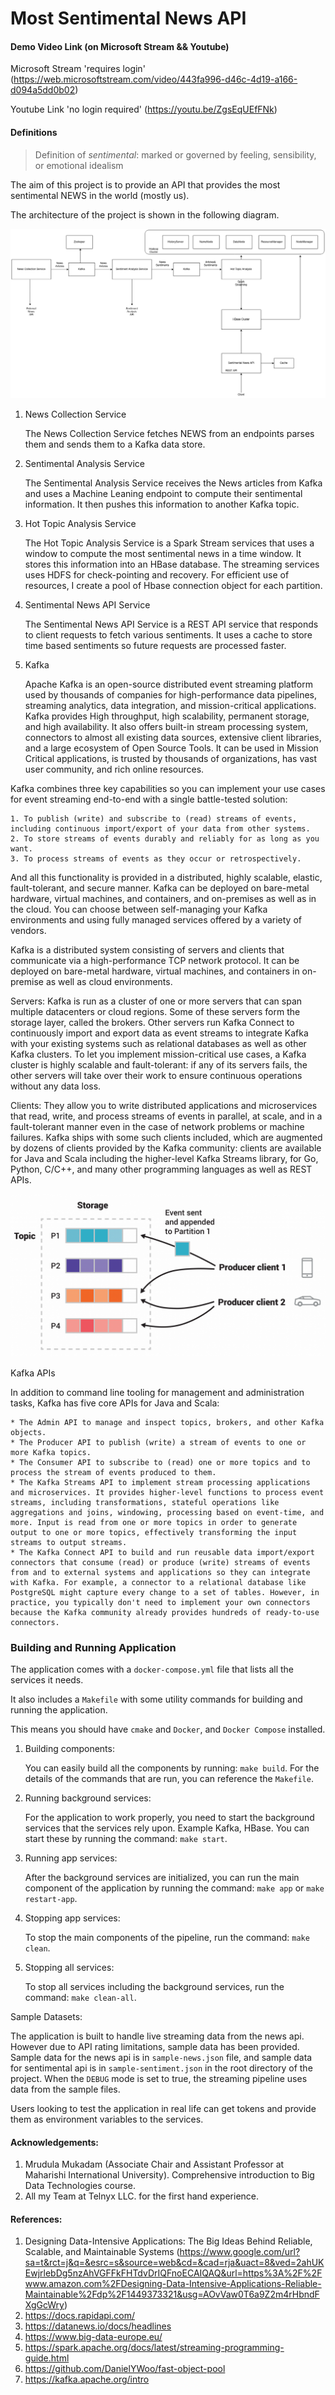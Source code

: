 # Most Sentimental News API

#### Demo Video Link (on Microsoft Stream && Youtube)

Microsoft Stream 'requires login' (https://web.microsoftstream.com/video/443fa996-d46c-4d19-a166-d094a5dd0b02)

Youtube Link 'no login required'  (https://youtu.be/ZgsEqUEfFNk)



#### Definitions

>Definition of *sentimental*: marked or governed by feeling, sensibility, or emotional idealism                                                                      



The aim of this project is to provide an API that provides the most sentimental NEWS in the world (mostly us).



The architecture of the project is shown in the following diagram.



![Project Infrastructure Diagram](news-infrasture.png)

1. News Collection Service

   The News Collection Service fetches NEWS from an endpoints parses them and sends them to a Kafka data store.

2. Sentimental Analysis Service

   The Sentimental Analysis Service receives the News articles from Kafka and uses a Machine Leaning endpoint to compute their sentimental information. It then pushes this information to another Kafka topic.

3. Hot Topic Analysis Service

   The Hot Topic Analysis Service is a Spark Stream services that uses a window to compute the most sentimental news in a time window. It stores this information into an HBase database. The streaming services uses HDFS for check-pointing and recovery. For efficient use of resources, I create a pool of Hbase connection object for each partition.

4. Sentimental News API Service

   The Sentimental News API Service is a REST API service that responds to client requests to fetch various sentiments. It uses a cache to store time based sentiments so future requests are processed faster.

5. Kafka

   Apache Kafka is an open-source distributed event streaming platform used by thousands of companies for high-performance data pipelines, streaming analytics, data integration, and mission-critical applications. Kafka provides High throughput, high scalability, permanent storage, and high availability. It also offers built-in stream processing system, connectors to almost all existing data sources, extensive client libraries, and a large ecosystem of Open Source Tools. It can be used in Mission Critical applications, is trusted by thousands of organizations, has vast user community, and rich online resources.

Kafka combines three key capabilities so you can implement your use cases for event streaming end-to-end with a single battle-tested solution:

    1. To publish (write) and subscribe to (read) streams of events, including continuous import/export of your data from other systems.
    2. To store streams of events durably and reliably for as long as you want.
    3. To process streams of events as they occur or retrospectively.

And all this functionality is provided in a distributed, highly scalable, elastic, fault-tolerant, and secure manner. Kafka can be deployed on bare-metal hardware, virtual machines, and containers, and on-premises as well as in the cloud. You can choose between self-managing your Kafka environments and using fully managed services offered by a variety of vendors.

Kafka is a distributed system consisting of servers and clients that communicate via a high-performance TCP network protocol. It can be deployed on bare-metal hardware, virtual machines, and containers in on-premise as well as cloud environments.

Servers: Kafka is run as a cluster of one or more servers that can span multiple datacenters or cloud regions. Some of these servers form the storage layer, called the brokers. Other servers run Kafka Connect to continuously import and export data as event streams to integrate Kafka with your existing systems such as relational databases as well as other Kafka clusters. To let you implement mission-critical use cases, a Kafka cluster is highly scalable and fault-tolerant: if any of its servers fails, the other servers will take over their work to ensure continuous operations without any data loss.

Clients: They allow you to write distributed applications and microservices that read, write, and process streams of events in parallel, at scale, and in a fault-tolerant manner even in the case of network problems or machine failures. Kafka ships with some such clients included, which are augmented by dozens of clients provided by the Kafka community: clients are available for Java and Scala including the higher-level Kafka Streams library, for Go, Python, C/C++, and many other programming languages as well as REST APIs.

![Kafka Processing](streams-and-tables-p1_p4.png)

Kafka APIs

In addition to command line tooling for management and administration tasks, Kafka has five core APIs for Java and Scala:

    * The Admin API to manage and inspect topics, brokers, and other Kafka objects.
    * The Producer API to publish (write) a stream of events to one or more Kafka topics.
    * The Consumer API to subscribe to (read) one or more topics and to process the stream of events produced to them.
    * The Kafka Streams API to implement stream processing applications and microservices. It provides higher-level functions to process event streams, including transformations, stateful operations like aggregations and joins, windowing, processing based on event-time, and more. Input is read from one or more topics in order to generate output to one or more topics, effectively transforming the input streams to output streams.
    * The Kafka Connect API to build and run reusable data import/export connectors that consume (read) or produce (write) streams of events from and to external systems and applications so they can integrate with Kafka. For example, a connector to a relational database like PostgreSQL might capture every change to a set of tables. However, in practice, you typically don't need to implement your own connectors because the Kafka community already provides hundreds of ready-to-use connectors.



### Building and Running Application

The application comes with a `docker-compose.yml` file that lists all the services it needs.

It also includes a `Makefile` with some utility commands for building and running the application.

This means you should have `cmake` and `Docker`, and `Docker Compose` installed.



1. Building components: 

   You can easily build all the components by running: `make build`. For the details of the commands that are run, you can reference the `Makefile`.

2. Running background services:

   For the application to work properly, you need to start the background services that the services rely upon. Example Kafka, HBase. You can start these by running the command: `make start`.

3. Running app services:

   After the background services are initialized, you can run the main component of the application by running the command: `make app` or `make restart-app`.

4. Stopping app services:

   To stop the main components of the pipeline, run the command: `make clean`.

5. Stopping all services:

   To stop all services including the background services, run the command: `make clean-all`.

Sample Datasets:

The application is built to handle live streaming data from the news api. However due to API rating limitations, sample data has been provided. Sample data for the news api is in `sample-news.json` file, and sample data for sentimental api is in `sample-sentiment.json` in the root directory of the project. When the `DEBUG` mode is set to true, the streaming pipeline uses data from the sample files.

Users looking to test the application in real life can get tokens and provide them as environment variables to the services.

#### Acknowledgements:

1. Mrudula Mukadam (Associate Chair and Assistant Professor at Maharishi International University). Comprehensive introduction to Big Data Technologies course.
2. All my Team at Telnyx LLC. for the first hand experience.



#### References:

1. Designing Data-Intensive Applications: The Big Ideas Behind Reliable, Scalable, and Maintainable Systems (https://www.google.com/url?sa=t&rct=j&q=&esrc=s&source=web&cd=&cad=rja&uact=8&ved=2ahUKEwjrlebDg5nzAhVGFFkFHTdvDrIQFnoECAIQAQ&url=https%3A%2F%2Fwww.amazon.com%2FDesigning-Data-Intensive-Applications-Reliable-Maintainable%2Fdp%2F1449373321&usg=AOvVaw0T6a9Z2m4rHbndFXgGcWry)
2. https://docs.rapidapi.com/
3. https://datanews.io/docs/headlines
4. https://www.big-data-europe.eu/
5. https://spark.apache.org/docs/latest/streaming-programming-guide.html
6. https://github.com/DanielYWoo/fast-object-pool
7. https://kafka.apache.org/intro

